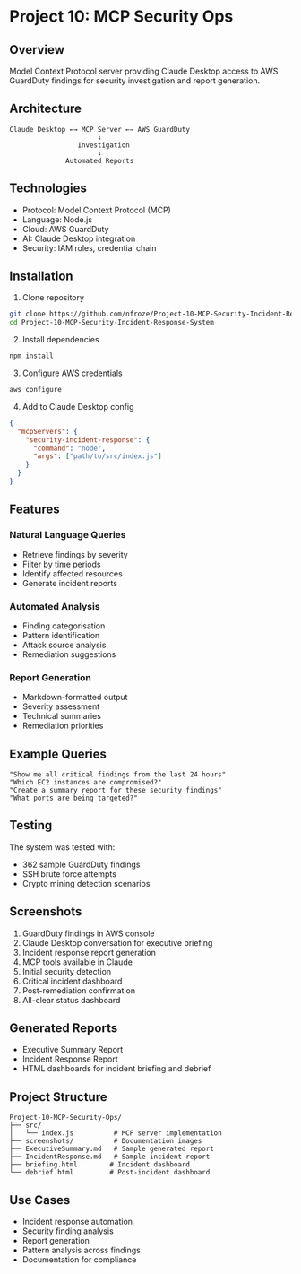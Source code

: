 # Project 10: MCP Security Ops

## Overview

Model Context Protocol server providing Claude Desktop access to AWS GuardDuty findings for security investigation and report generation.

## Architecture

```
Claude Desktop ←→ MCP Server ←→ AWS GuardDuty
                      ↓
                 Investigation
                      ↓
              Automated Reports
```

## Technologies

- Protocol: Model Context Protocol (MCP)
- Language: Node.js
- Cloud: AWS GuardDuty
- AI: Claude Desktop integration
- Security: IAM roles, credential chain

## Installation

1. Clone repository
```bash
git clone https://github.com/nfroze/Project-10-MCP-Security-Incident-Response-System.git
cd Project-10-MCP-Security-Incident-Response-System
```

2. Install dependencies
```bash
npm install
```

3. Configure AWS credentials
```bash
aws configure
```

4. Add to Claude Desktop config
```json
{
  "mcpServers": {
    "security-incident-response": {
      "command": "node",
      "args": ["path/to/src/index.js"]
    }
  }
}
```

## Features

### Natural Language Queries
- Retrieve findings by severity
- Filter by time periods
- Identify affected resources
- Generate incident reports

### Automated Analysis
- Finding categorisation
- Pattern identification
- Attack source analysis
- Remediation suggestions

### Report Generation
- Markdown-formatted output
- Severity assessment
- Technical summaries
- Remediation priorities

## Example Queries

```
"Show me all critical findings from the last 24 hours"
"Which EC2 instances are compromised?"
"Create a summary report for these security findings"
"What ports are being targeted?"
```

## Testing

The system was tested with:
- 362 sample GuardDuty findings
- SSH brute force attempts
- Crypto mining detection scenarios

## Screenshots

1. GuardDuty findings in AWS console
2. Claude Desktop conversation for executive briefing
3. Incident response report generation
4. MCP tools available in Claude
5. Initial security detection
6. Critical incident dashboard
7. Post-remediation confirmation
8. All-clear status dashboard

## Generated Reports

- Executive Summary Report
- Incident Response Report
- HTML dashboards for incident briefing and debrief

## Project Structure

```
Project-10-MCP-Security-Ops/
├── src/
│   └── index.js          # MCP server implementation
├── screenshots/          # Documentation images
├── ExecutiveSummary.md   # Sample generated report
├── IncidentResponse.md   # Sample incident report
├── briefing.html        # Incident dashboard
└── debrief.html         # Post-incident dashboard
```

## Use Cases

- Incident response automation
- Security finding analysis
- Report generation
- Pattern analysis across findings
- Documentation for compliance